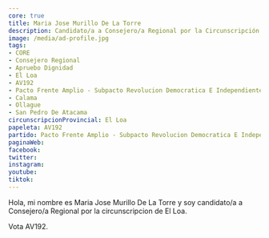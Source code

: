 ```yaml
---
core: true
title: Maria Jose Murillo De La Torre
description: Candidato/a a Consejero/a Regional por la Circunscripción de El Loa
image: /media/ad-profile.jpg
tags:
- CORE
- Consejero Regional
- Apruebo Dignidad
- El Loa
- AV192
- Pacto Frente Amplio - Subpacto Revolucion Democratica E Independientes - Revolucion Democratica
- Calama
- Ollague
- San Pedro De Atacama
circunscripcionProvincial: El Loa
papeleta: AV192
partido: Pacto Frente Amplio - Subpacto Revolucion Democratica E Independientes - Revolucion Democratica
paginaWeb:
facebook:
twitter:
instagram:
youtube:
tiktok:
---
```

Hola, mi nombre es Maria Jose Murillo De La Torre y soy candidato/a a Consejero/a Regional por la circunscripcion de El Loa.

Vota AV192.